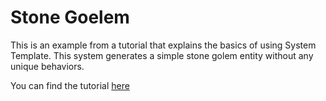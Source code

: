 # Stone Goelem

This is an example from a tutorial that explains the basics of using System Template. This system generates a simple stone golem entity without any unique behaviors.

You can find the tutorial [here](https://system-template-docs.readthedocs.io/en/3.4.0/tutorials/simple_entity/)